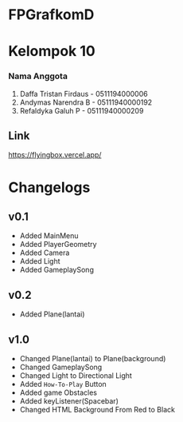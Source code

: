 # FPGrafkomD
# Kelompok 10
### Nama Anggota  
1. Daffa Tristan Firdaus - 0511194000006
2. Andymas Narendra B  - 05111940000192
3. Refaldyka Galuh  P  - 05111940000209      
## Link 
https://flyingbox.vercel.app/
# Changelogs
## v0.1 
- Added MainMenu
- Added PlayerGeometry
- Added Camera 
- Added Light
- Added GameplaySong
## v0.2
- Added Plane(lantai)
## v1.0 
- Changed Plane(lantai) to Plane(background)
- Changed GameplaySong
- Changed Light to Directional Light
- Added `How-To-Play` Button
- Added game Obstacles
- Added keyListener(Spacebar)
- Changed HTML Background From Red to Black
